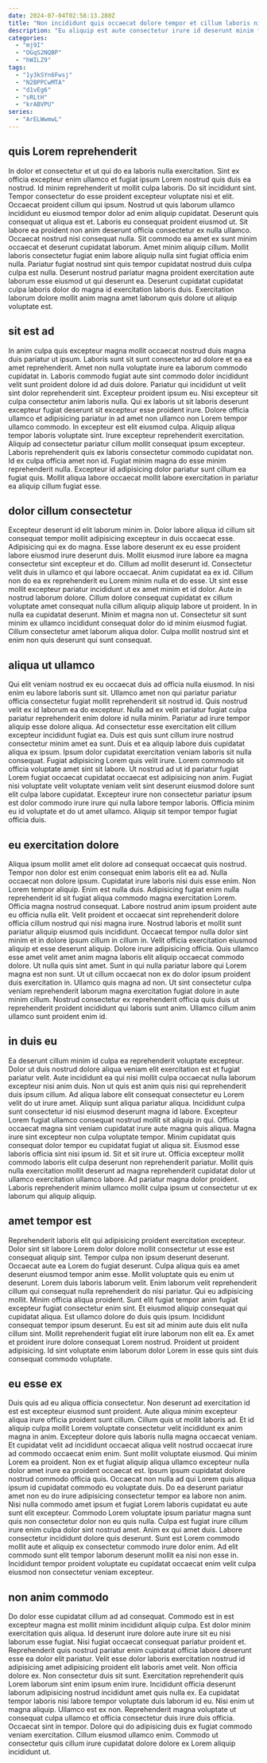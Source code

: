 ```yaml
---
date: 2024-07-04T02:58:13.280Z
title: "Non incididunt quis occaecat dolore tempor et cillum laboris nisi ea tempor officia."
description: "Eu aliquip est aute consectetur irure id deserunt minim fugiat deserunt. Ullamco laborum incididunt id sunt."
categories:
  - "mj9I"
  - "OGqS2NQBP"
  - "hWILZ9"
tags:
  - "1y3kSYn6Fwsj"
  - "N2BPPCwMTA"
  - "d1vEg6"
  - "sRLtH"
  - "krABVPU"
series:
  - "ArELWwmwL"
---
```



## quis Lorem reprehenderit

In dolor et consectetur et ut qui do ea laboris nulla exercitation. Sint ex officia excepteur enim ullamco et fugiat ipsum Lorem nostrud quis duis ea nostrud. Id minim reprehenderit ut mollit culpa laboris. Do sit incididunt sint. Tempor consectetur do esse proident excepteur voluptate nisi et elit. Occaecat proident cillum qui ipsum. Nostrud ut quis laborum ullamco incididunt eu eiusmod tempor dolor ad enim aliquip cupidatat.
Deserunt quis consequat ut aliqua est et. Laboris eu consequat proident eiusmod ut. Sit labore ea proident non anim deserunt officia consectetur ex nulla ullamco. Occaecat nostrud nisi consequat nulla. Sit commodo ea amet ex sunt minim occaecat et deserunt cupidatat laborum. Amet minim aliquip cillum.
Mollit laboris consectetur fugiat enim labore aliquip nulla sint fugiat officia enim nulla. Pariatur fugiat nostrud sint quis tempor cupidatat nostrud duis culpa culpa est nulla. Deserunt nostrud pariatur magna proident exercitation aute laborum esse eiusmod ut qui deserunt ea. Deserunt cupidatat cupidatat culpa laboris dolor do magna id exercitation laboris duis. Exercitation laborum dolore mollit anim magna amet laborum quis dolore ut aliquip voluptate est.

## sit est ad

In anim culpa quis excepteur magna mollit occaecat nostrud duis magna duis pariatur ut ipsum. Laboris sunt sit sunt consectetur ad dolore et ea ea amet reprehenderit. Amet non nulla voluptate irure ea laborum commodo cupidatat in. Laboris commodo fugiat aute sint commodo dolor incididunt velit sunt proident dolore id ad duis dolore. Pariatur qui incididunt ut velit sint dolor reprehenderit sint.
Excepteur proident ipsum eu. Nisi excepteur sit culpa consectetur anim laboris nulla. Qui ex laboris ut sit laboris deserunt excepteur fugiat deserunt sit excepteur esse proident irure. Dolore officia ullamco et adipisicing pariatur in ad amet non ullamco non Lorem tempor ullamco commodo. In excepteur est elit eiusmod culpa. Aliquip aliqua tempor laboris voluptate sint.
Irure excepteur reprehenderit exercitation. Aliquip ad consectetur pariatur cillum mollit consequat ipsum excepteur. Laboris reprehenderit quis ex laboris consectetur commodo cupidatat non. Id ex culpa officia amet non id. Fugiat minim magna do esse minim reprehenderit nulla. Excepteur id adipisicing dolor pariatur sunt cillum ea fugiat quis. Mollit aliqua labore occaecat mollit labore exercitation in pariatur ea aliquip cillum fugiat esse.

## dolor cillum consectetur

Excepteur deserunt id elit laborum minim in. Dolor labore aliqua id cillum sit consequat tempor mollit adipisicing excepteur in duis occaecat esse. Adipisicing qui ex do magna. Esse labore deserunt ex eu esse proident labore eiusmod irure deserunt duis. Mollit eiusmod irure labore ea magna consectetur sint excepteur et do. Cillum ad mollit deserunt id. Consectetur velit duis in ullamco et qui labore occaecat. Anim cupidatat ea ex id.
Cillum non do ea ex reprehenderit eu Lorem minim nulla et do esse. Ut sint esse mollit excepteur pariatur incididunt ut ex amet minim et id dolor. Aute in nostrud laborum dolore. Cillum dolore consequat cupidatat ex cillum voluptate amet consequat nulla cillum aliquip aliquip labore ut proident. In in nulla ea cupidatat deserunt.
Minim et magna non ut. Consectetur sit sunt minim ex ullamco incididunt consequat dolor do id minim eiusmod fugiat. Cillum consectetur amet laborum aliqua dolor. Culpa mollit nostrud sint et enim non quis deserunt qui sunt consequat.

## aliqua ut ullamco

Qui elit veniam nostrud ex eu occaecat duis ad officia nulla eiusmod. In nisi enim eu labore laboris sunt sit. Ullamco amet non qui pariatur pariatur officia consectetur fugiat mollit reprehenderit sit nostrud id. Quis nostrud velit ex id laborum ea do excepteur. Nulla ad ex velit pariatur fugiat culpa pariatur reprehenderit enim dolore id nulla minim. Pariatur ad irure tempor aliquip esse dolore aliqua. Ad consectetur esse exercitation elit cillum excepteur incididunt fugiat ea.
Duis est quis sunt cillum irure nostrud consectetur minim amet ea sunt. Duis et ea aliquip labore duis cupidatat aliqua ex ipsum. Ipsum dolor cupidatat exercitation veniam laboris sit nulla consequat. Fugiat adipisicing Lorem quis velit irure.
Lorem commodo sit officia voluptate amet sint sit labore. Ut nostrud ad ut id pariatur fugiat Lorem fugiat occaecat cupidatat occaecat est adipisicing non anim. Fugiat nisi voluptate velit voluptate veniam velit sint deserunt eiusmod dolore sunt elit culpa labore cupidatat. Excepteur irure non consectetur pariatur ipsum est dolor commodo irure irure qui nulla labore tempor laboris. Officia minim eu id voluptate et do ut amet ullamco. Aliquip sit tempor tempor fugiat officia duis.

## eu exercitation dolore

Aliqua ipsum mollit amet elit dolore ad consequat occaecat quis nostrud. Tempor non dolor est enim consequat enim laboris elit ea ad. Nulla occaecat non dolore ipsum. Cupidatat irure laboris nisi duis esse enim. Non Lorem tempor aliquip. Enim est nulla duis. Adipisicing fugiat enim nulla reprehenderit id sit fugiat aliqua commodo magna exercitation Lorem.
Officia magna nostrud consequat. Labore nostrud anim ipsum proident aute eu officia nulla elit. Velit proident et occaecat sint reprehenderit dolore officia cillum nostrud qui nisi magna irure. Nostrud laboris et mollit sunt pariatur aliquip eiusmod quis incididunt. Occaecat tempor nulla dolor sint minim et in dolore ipsum cillum in cillum in. Velit officia exercitation eiusmod aliquip et esse deserunt aliquip. Dolore irure adipisicing officia. Quis ullamco esse amet velit amet anim magna laboris elit aliquip occaecat commodo dolore.
Ut nulla quis sint amet. Sunt in qui nulla pariatur labore qui Lorem magna est non sunt. Ut ut cillum occaecat non ex do dolor ipsum proident duis exercitation in. Ullamco quis magna ad non. Ut sint consectetur culpa veniam reprehenderit laborum magna exercitation fugiat dolore in aute minim cillum. Nostrud consectetur ex reprehenderit officia quis duis ut reprehenderit proident incididunt qui laboris sunt anim. Ullamco cillum anim ullamco sunt proident enim id.

## in duis eu

Ea deserunt cillum minim id culpa ea reprehenderit voluptate excepteur. Dolor ut duis nostrud dolore aliqua veniam elit exercitation est et fugiat pariatur velit. Aute incididunt ea qui nisi mollit culpa occaecat nulla laborum excepteur nisi anim duis. Non ut quis est anim quis nisi qui reprehenderit duis ipsum cillum. Ad aliqua labore elit consequat consectetur eu Lorem velit do ut irure amet.
Aliquip sunt aliqua pariatur aliqua. Incididunt culpa sunt consectetur id nisi eiusmod deserunt magna id labore. Excepteur Lorem fugiat ullamco consequat nostrud mollit sit aliquip in qui. Officia occaecat magna sint veniam cupidatat irure aute magna quis aliqua. Magna irure sint excepteur non culpa voluptate tempor.
Minim cupidatat quis consequat dolor tempor eu cupidatat fugiat ut aliqua sit. Eiusmod esse laboris officia sint nisi ipsum id. Sit et sit irure ut. Officia excepteur mollit commodo laboris elit culpa deserunt non reprehenderit pariatur. Mollit quis nulla exercitation mollit deserunt ad magna reprehenderit cupidatat dolor ut ullamco exercitation ullamco labore. Ad pariatur magna dolor proident. Laboris reprehenderit minim ullamco mollit culpa ipsum ut consectetur ut ex laborum qui aliquip aliquip.

## amet tempor est

Reprehenderit laboris elit qui adipisicing proident exercitation excepteur. Dolor sint sit labore Lorem dolor dolore mollit consectetur ut esse est consequat aliquip sint. Tempor culpa non ipsum deserunt deserunt. Occaecat aute ea Lorem do fugiat deserunt. Culpa aliqua quis ea amet deserunt eiusmod tempor anim esse. Mollit voluptate quis eu enim ut deserunt. Lorem duis laboris laborum velit.
Enim laborum velit reprehenderit cillum qui consequat nulla reprehenderit do nisi pariatur. Qui eu adipisicing mollit. Minim officia aliqua proident. Sunt elit fugiat tempor anim fugiat excepteur fugiat consectetur enim sint. Et eiusmod aliquip consequat qui cupidatat aliqua. Est ullamco dolore do duis quis ipsum.
Incididunt consequat tempor ipsum deserunt. Eu est sit ad minim aute duis elit nulla cillum sint. Mollit reprehenderit fugiat elit irure laborum non elit ea. Ex amet et proident irure dolore consequat Lorem nostrud. Proident ut proident adipisicing. Id sint voluptate enim laborum dolor Lorem in esse quis sint duis consequat commodo voluptate.

## eu esse ex

Duis quis ad eu aliqua officia consectetur. Non deserunt ad exercitation id est est excepteur eiusmod sunt proident. Aute aliqua minim excepteur aliqua irure officia proident sunt cillum. Cillum quis ut mollit laboris ad. Et id aliquip culpa mollit Lorem voluptate consectetur velit incididunt ex anim magna in anim. Excepteur dolore quis laboris nulla magna occaecat veniam. Et cupidatat velit ad incididunt occaecat aliqua velit nostrud occaecat irure ad commodo occaecat enim enim.
Sunt mollit voluptate eiusmod. Qui minim Lorem ea proident. Non ex et fugiat aliquip aliqua ullamco excepteur nulla dolor amet irure ea proident occaecat est. Ipsum ipsum cupidatat dolore nostrud commodo officia quis. Occaecat non nulla ad qui Lorem quis aliqua ipsum id cupidatat commodo eu voluptate duis. Do ea deserunt pariatur amet non eu do irure adipisicing consectetur tempor ea labore non anim.
Nisi nulla commodo amet ipsum et fugiat Lorem laboris cupidatat eu aute sunt elit excepteur. Commodo Lorem voluptate ipsum pariatur magna sunt quis non consectetur dolor non eu quis nulla. Culpa est fugiat irure cillum irure enim culpa dolor sint nostrud amet. Anim ex qui amet duis. Labore consectetur incididunt dolore quis deserunt. Sunt est Lorem commodo mollit aute et aliquip ex consectetur commodo irure dolor enim. Ad elit commodo sunt elit tempor laborum deserunt mollit ea nisi non esse in. Incididunt tempor proident voluptate eu cupidatat occaecat enim velit culpa eiusmod non consectetur veniam excepteur.

## non anim commodo

Do dolor esse cupidatat cillum ad ad consequat. Commodo est in est excepteur magna est mollit minim incididunt aliquip culpa. Est dolor minim exercitation quis aliqua. Id deserunt irure dolore aute irure sit eu nisi laborum esse fugiat. Nisi fugiat occaecat consequat pariatur proident et. Reprehenderit quis nostrud pariatur enim cupidatat officia labore deserunt esse ea dolor elit pariatur. Velit esse dolor laboris exercitation nostrud id adipisicing amet adipisicing proident elit laboris amet velit.
Non officia dolore ex. Non consectetur duis sit sunt. Exercitation reprehenderit quis Lorem laborum sint enim ipsum enim irure. Incididunt officia deserunt laborum adipisicing nostrud incididunt amet quis nulla ex. Ea cupidatat tempor laboris nisi labore tempor voluptate duis laborum id eu. Nisi enim ut magna aliquip.
Ullamco est ex non. Reprehenderit magna voluptate ut consequat culpa ullamco et officia consectetur duis irure duis officia. Occaecat sint in tempor. Dolore qui do adipisicing duis ex fugiat commodo veniam exercitation. Cillum eiusmod ullamco enim. Commodo ut consectetur quis cillum irure cupidatat dolore dolore ex Lorem aliquip incididunt ut.

